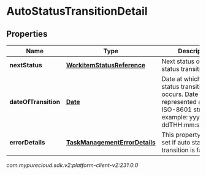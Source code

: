 # AutoStatusTransitionDetail


## Properties

| Name | Type | Description | Notes |
| ------------ | ------------- | ------------- | ------------- |
| **nextStatus** | [**WorkitemStatusReference**](WorkitemStatusReference) | Next status of auto status transition. |  [optional] |
| **dateOfTransition** | [**Date**](Date) | Date at which auto status transition occurs. Date time is represented as an ISO-8601 string. For example: yyyy-MM-ddTHH:mm:ss[.mmm]Z |  [optional] |
| **errorDetails** | [**TaskManagementErrorDetails**](TaskManagementErrorDetails) | This property will be set if auto status transition is failed. |  [optional] |




_com.mypurecloud.sdk.v2:platform-client-v2:231.0.0_
